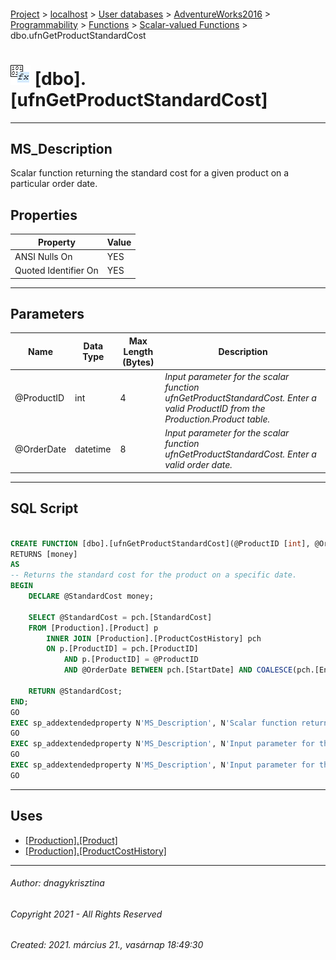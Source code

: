 #### 

[Project](../../../../../../index.md) > [localhost](../../../../../index.md) > [User databases](../../../../index.md) > [AdventureWorks2016](../../../index.md) > [Programmability](../../index.md) > [Functions](../index.md) > [Scalar-valued Functions](Scalar-valued_Functions.md) > dbo.ufnGetProductStandardCost

# ![Scalar-valued Functions](../../../../../../Images/Function_Scalar32.png) [dbo].[ufnGetProductStandardCost]

---

## <a name="#description"></a>MS_Description

Scalar function returning the standard cost for a given product on a particular order date.

## <a name="#properties"></a>Properties

| Property | Value |
|---|---|
| ANSI Nulls On | YES |
| Quoted Identifier On | YES |


---

## <a name="#parameters"></a>Parameters

| Name | Data Type | Max Length (Bytes) | Description |
|---|---|---|---|
| @ProductID | int | 4 | _Input parameter for the scalar function ufnGetProductStandardCost. Enter a valid ProductID from the Production.Product table._ |
| @OrderDate | datetime | 8 | _Input parameter for the scalar function ufnGetProductStandardCost. Enter a valid order date._ |


---

## <a name="#sqlscript"></a>SQL Script

```sql

CREATE FUNCTION [dbo].[ufnGetProductStandardCost](@ProductID [int], @OrderDate [datetime])
RETURNS [money] 
AS 
-- Returns the standard cost for the product on a specific date.
BEGIN
    DECLARE @StandardCost money;

    SELECT @StandardCost = pch.[StandardCost] 
    FROM [Production].[Product] p 
        INNER JOIN [Production].[ProductCostHistory] pch 
        ON p.[ProductID] = pch.[ProductID] 
            AND p.[ProductID] = @ProductID 
            AND @OrderDate BETWEEN pch.[StartDate] AND COALESCE(pch.[EndDate], CONVERT(datetime, '99991231', 112)); -- Make sure we get all the prices!

    RETURN @StandardCost;
END;
GO
EXEC sp_addextendedproperty N'MS_Description', N'Scalar function returning the standard cost for a given product on a particular order date.', 'SCHEMA', N'dbo', 'FUNCTION', N'ufnGetProductStandardCost', NULL, NULL
GO
EXEC sp_addextendedproperty N'MS_Description', N'Input parameter for the scalar function ufnGetProductStandardCost. Enter a valid order date.', 'SCHEMA', N'dbo', 'FUNCTION', N'ufnGetProductStandardCost', 'PARAMETER', N'@OrderDate'
GO
EXEC sp_addextendedproperty N'MS_Description', N'Input parameter for the scalar function ufnGetProductStandardCost. Enter a valid ProductID from the Production.Product table.', 'SCHEMA', N'dbo', 'FUNCTION', N'ufnGetProductStandardCost', 'PARAMETER', N'@ProductID'
GO

```


---

## <a name="#uses"></a>Uses

* [[Production].[Product]](../../../Tables/Product.md)
* [[Production].[ProductCostHistory]](../../../Tables/ProductCostHistory.md)


---

###### Author:  dnagykrisztina

###### Copyright 2021 - All Rights Reserved

###### Created: 2021. március 21., vasárnap 18:49:30

